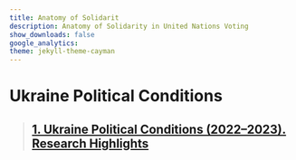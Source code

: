 ```yaml
---
title: Anatomy of Solidarit
description: Anatomy of Solidarity in United Nations Voting
show_downloads: false
google_analytics:
theme: jekyll-theme-cayman
---
```


# Ukraine Political Conditions
> ## [1. Ukraine Political Conditions (2022–2023). Research Highlights](./01)
